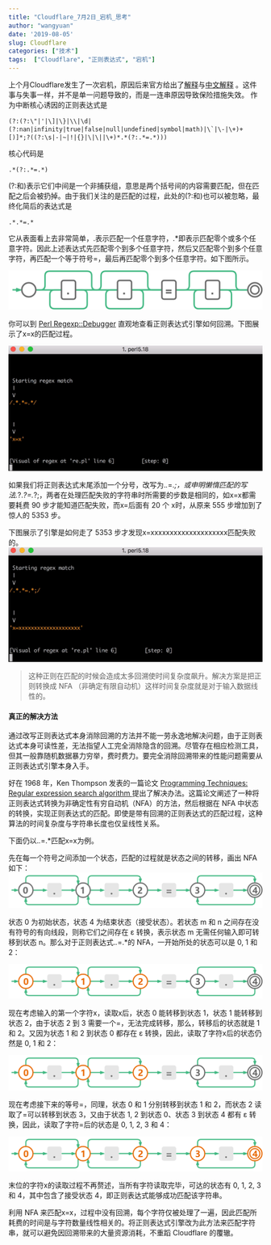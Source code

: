 ```yaml
---
title: "Cloudflare_7月2日_宕机_思考"
author: "wangyuan"
date: '2019-08-05'
slug: Cloudflare
categories: ["技术"]
tags:  ["Cloudflare", "正则表达式", "宕机"]
---
```

上个月Cloudflare发生了一次宕机，原因后来官方给出了[解释](https://new.blog.cloudflare.com/details-of-the-cloudflare-outage-on-july-2-2019/#appendix-about-regular-expression-backtracking)与[中文解释](https://blog.cloudflare.com/zh/details-of-the-cloudflare-outage-on-july-2-2019-zh) 。这件事与失事一样，并不是单一问题导致的，而是一连串原因导致保险措施失效。
作为中断核心诱因的正则表达式是 
```
(?:(?:\"|'|\]|\}|\\|\d|(?:nan|infinity|true|false|null|undefined|symbol|math)|\`|\-|\+)+[)]*;?((?:\s|-|~|!|{}|\|\||\+)*.*(?:.*=.*)))
```
核心代码是
```
.*(?:.*=.*)
```
(?:和)表示它们中间是一个非捕获组，意思是两个括号间的内容需要匹配，但在匹配之后会被扔掉。由于我们关注的是匹配的过程，此处的(?:和)也可以被忽略，最终化简后的表达式是
```
.*.*=.*
```
它从表面看上去非常简单，.表示匹配一个任意字符，.*即表示匹配零个或多个任意字符。因此上述表达式先匹配零个到多个任意字符，然后又匹配零个到多个任意字符，再匹配一个等于符号=，最后再匹配零个到多个任意字符。如下图所示。

![CloudflareNFA01](https://raw.githubusercontent.com/reticentfat/wangyuanfrank.com/master/static/images/CloudflareNFA01.png)

你可以到 [Perl Regexp::Debugger](https://metacpan.org/pod/Regexp::Debugger) 直观地查看正则表达式引擎如何回溯。下图展示了x=x的匹配过程。

![backtrackingSteps](https://raw.githubusercontent.com/reticentfat/wangyuanfrank.com/master/static/images/backtrackingSteps.gif)

如果我们将正则表达式末尾添加一个分号，改写为.*.*=.*;，或申明懒惰匹配的写法.*?.*?=.*?;，两者在处理匹配失败的字符串时所需要的步数是相同的，如x=x都需要耗费 90 步才能知道匹配失败，而x=后面有 20 个 x时，从原来 555 步增加到了惊人的 5353 步。

下图展示了引擎是如何走了 5353 步才发现x=xxxxxxxxxxxxxxxxxxxx匹配失败的。
![5353Steps](https://raw.githubusercontent.com/reticentfat/wangyuanfrank.com/master/static/images/5353.gif)
> 这种正则在匹配的时候会造成太多回溯使时间复杂度飙升。解决方案是把正则转换成 NFA （非确定有限自动机）这样时间复杂度就是对于输入数据线性的。

#### 真正的解决方法

通过改写正则表达式本身消除回溯的方法并不能一劳永逸地解决问题，由于正则表达式本身可读性差，无法指望人工完全消除隐含的回溯。尽管存在相应检测工具，但其一般靠随机数据暴力穷举，费时费力。要完全消除回溯带来的性能问题需要从正则表达式引擎本身入手。

好在 1968 年，Ken Thompson 发表的一篇论文 [Programming Techniques: Regular expression search algorithm ](https://dl.acm.org/citation.cfm?doid=363347.363387)提出了解决办法。这篇论文阐述了一种将正则表达式转换为非确定性有穷自动机（NFA）的方法，然后根据在 NFA 中状态的转换，实现正则表达式的匹配。即使是带有回溯的正则表达式的匹配过程，这种算法的时间复杂度与字符串长度也仅呈线性关系。

下面仍以.*.*=.*匹配x=x为例。

先在每一个符号之间添加一个状态，匹配的过程就是状态之间的转移，画出 NFA 如下：
![NFA01](https://raw.githubusercontent.com/reticentfat/wangyuanfrank.com/master/static/images/NFA01.png)

状态 0 为初始状态，状态 4 为结束状态（接受状态）。若状态 m 和 n 之间存在没有符号的有向线段，则称它们之间存在 ε 转换，表示状态 m 无需任何输入即可转移到状态 n。那么对于正则表达式.*.*=.*的 NFA，一开始所处的状态可以是 0, 1 和 2：

![NFA02](https://raw.githubusercontent.com/reticentfat/wangyuanfrank.com/master/static/images/NFA02.png)

现在考虑输入的第一个字符x，读取x后，状态 0 能转移到状态 1，状态 1 能转移到状态 2，由于状态 2 到 3 需要一个=，无法完成转移，那么，转移后的状态就是 1 和 2。又因为状态 1 和 2 到状态 0 都存在 ε 转换，因此，读取了字符x后的状态仍然是 0, 1 和 2：

![NFA02](https://raw.githubusercontent.com/reticentfat/wangyuanfrank.com/master/static/images/NFA02.png)

现在考虑接下来的等号=，同理，状态 0 和 1 分别转移到状态 1 和 2，而状态 2 读取了=可以转移到状态 3，又由于状态 1, 2 到状态 0、状态 3 到状态 4 都有 ε 转换，因此，读取了字符=后的状态是 0, 1, 2, 3 和 4：

![NFA03](https://raw.githubusercontent.com/reticentfat/wangyuanfrank.com/master/static/images/NFA03.png)

末位的字符x的读取过程不再赘述，当所有字符读取完毕，可达的状态有 0, 1, 2, 3 和 4，其中包含了接受状态 4，即正则表达式能够成功匹配该字符串。

利用 NFA 来匹配x=x，过程中没有回溯，每个字符仅被处理了一遍，因此匹配所耗费的时间是与字符数量线性相关的。将正则表达式引擎改为此方法来匹配字符串，就可以避免因回溯带来的大量资源消耗，不重蹈 Cloudflare 的覆辙。

